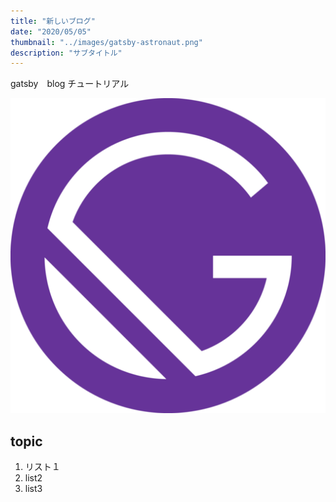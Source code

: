 ```yaml
---
title: "新しいブログ"
date: "2020/05/05"
thumbnail: "../images/gatsby-astronaut.png"
description: "サブタイトル"
---
```


gatsby　blog チュートリアル

![sample](../images/gatsby-icon.png)

## topic

1. リスト１
2. list2
3. list3
